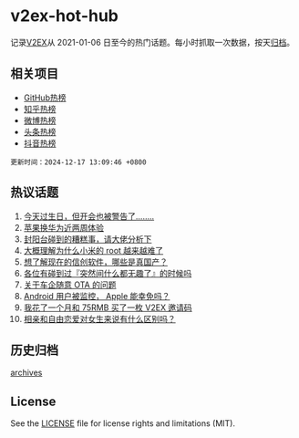 # v2ex-hot-hub

 记录[V2EX](https://www.v2ex.com/)从 2021-01-06 日至今的热门话题。每小时抓取一次数据，按天[归档](archives)。
 
 ## 相关项目

- [GitHub热榜](https://github.com/snaildev/github-hot-hub)
- [知乎热榜](https://github.com/snaildev/zhihu-hot-hub)
- [微博热榜](https://github.com/snaildev/weibo-hot-hub)
- [头条热榜](https://github.com/snaildev/toutiao-hot-hub)
- [抖音热榜](https://github.com/snaildev/douyin-hot-hub)


 `更新时间：2024-12-17 13:09:46 +0800`

## 热议话题

1. [今天过生日，但开会也被警告了........](https://www.v2ex.com/t/1097910)
1. [苹果换华为近两周体验](https://www.v2ex.com/t/1097947)
1. [封阳台碰到的糟糕事，请大佬分析下](https://www.v2ex.com/t/1097995)
1. [大概理解为什么小米的 root 越来越难了](https://www.v2ex.com/t/1097870)
1. [想了解现在的信创软件，哪些是真国产？](https://www.v2ex.com/t/1098049)
1. [各位有碰到过『突然间什么都无趣了』的时候吗](https://www.v2ex.com/t/1097899)
1. [关于车企随意 OTA 的问题](https://www.v2ex.com/t/1098071)
1. [Android 用户被监控， Apple 能幸免吗？](https://www.v2ex.com/t/1098016)
1. [我花了一个月和 75RMB 买了一枚 V2EX 邀请码](https://www.v2ex.com/t/1097908)
1. [相亲和自由恋爱对女生来说有什么区别吗？](https://www.v2ex.com/t/1097877)

## 历史归档

[archives](archives)

## License

See the [LICENSE](LICENSE) file for license rights and limitations (MIT).
